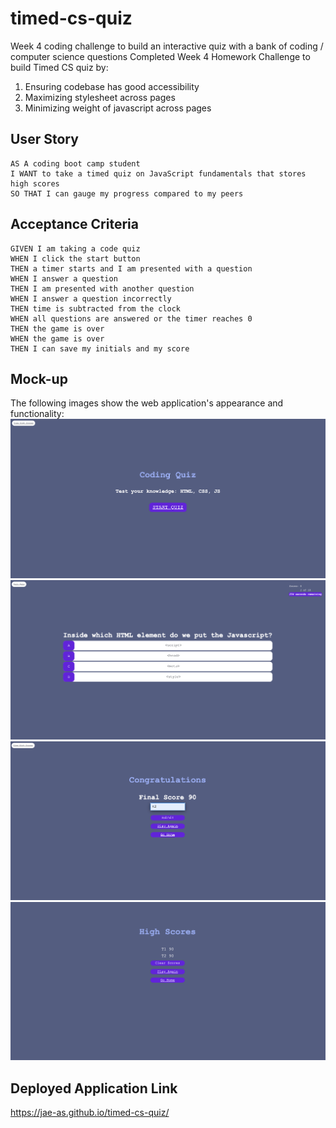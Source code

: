 # timed-cs-quiz
Week 4 coding challenge to build an interactive quiz with a bank of coding / computer science questions
Completed Week 4 Homework Challenge to build Timed CS quiz by:
1. Ensuring codebase has good accessibility
2. Maximizing stylesheet across pages
3. Minimizing weight of javascript across pages



## User Story

```
AS A coding boot camp student
I WANT to take a timed quiz on JavaScript fundamentals that stores high scores
SO THAT I can gauge my progress compared to my peers
```

## Acceptance Criteria

```
GIVEN I am taking a code quiz
WHEN I click the start button
THEN a timer starts and I am presented with a question
WHEN I answer a question
THEN I am presented with another question
WHEN I answer a question incorrectly
THEN time is subtracted from the clock
WHEN all questions are answered or the timer reaches 0
THEN the game is over
WHEN the game is over
THEN I can save my initials and my score
```

## Mock-up
The following images show the web application's appearance and functionality:
![Image of homepage](./assets/images/timedquiz1.png)
![Image of questions](./assets/images/timedquiz2.png)
![Image of final score page](./assets/images/timedquiz3.png)
![Image of high score page](./assets/images/timedquiz4.png)

## Deployed Application Link
https://jae-as.github.io/timed-cs-quiz/